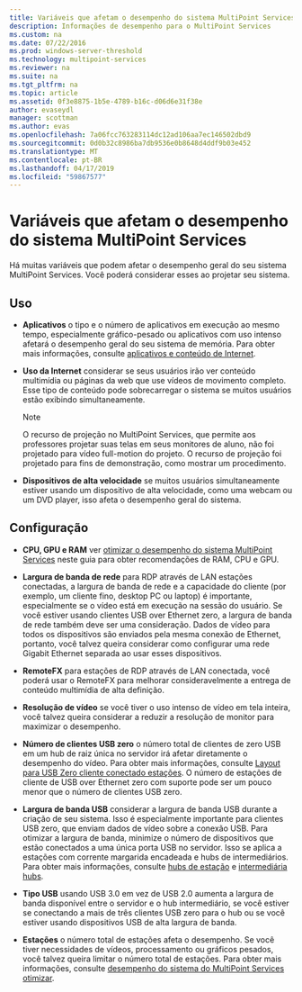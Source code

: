```yaml
---
title: Variáveis que afetam o desempenho do sistema MultiPoint Services
description: Informações de desempenho para o MultiPoint Services
ms.custom: na
ms.date: 07/22/2016
ms.prod: windows-server-threshold
ms.technology: multipoint-services
ms.reviewer: na
ms.suite: na
ms.tgt_pltfrm: na
ms.topic: article
ms.assetid: 0f3e8875-1b5e-4789-b16c-d06d6e31f38e
author: evaseydl
manager: scottman
ms.author: evas
ms.openlocfilehash: 7a06fcc763283114dc12ad106aa7ec146502dbd9
ms.sourcegitcommit: 0d0b32c8986ba7db9536e0b8648d4ddf9b03e452
ms.translationtype: MT
ms.contentlocale: pt-BR
ms.lasthandoff: 04/17/2019
ms.locfileid: "59867577"
---
```

# <a name="variables-affecting-multipoint-services-system-performance"></a>Variáveis que afetam o desempenho do sistema MultiPoint Services
Há muitas variáveis que podem afetar o desempenho geral do seu sistema MultiPoint Services. Você poderá considerar esses ao projetar seu sistema.  
  
## <a name="usage"></a>Uso  
  
-   **Aplicativos** o tipo e o número de aplicativos em execução ao mesmo tempo, especialmente gráfico\-pesado ou aplicativos com uso intenso afetará o desempenho geral do seu sistema de memória. Para obter mais informações, consulte [aplicativos e conteúdo de Internet](hardware-and-performance-recommendations.md#applications-and-internet-content).  
  
-   **Uso da Internet** considerar se seus usuários irão ver conteúdo multimídia ou páginas da web que use vídeos de movimento completo. Esse tipo de conteúdo pode sobrecarregar o sistema se muitos usuários estão exibindo simultaneamente.  
  
    > [!NOTE]  
    > O recurso de projeção no MultiPoint Services, que permite aos professores projetar suas telas em seus monitores de aluno, não foi projetado para vídeo full-motion do projeto. O recurso de projeção foi projetado para fins de demonstração, como mostrar um procedimento.  
  
-   **Dispositivos de alta velocidade** se muitos usuários simultaneamente estiver usando um dispositivo de alta velocidade, como uma webcam ou um DVD player, isso afeta o desempenho geral do sistema.  
  
## <a name="configuration"></a>Configuração  
  
-   **CPU, GPU e RAM** ver [otimizar o desempenho do sistema MultiPoint Services](hardware-and-performance-recommendations.md#optimize-multipoint-services-system-performance) neste guia para obter recomendações de RAM, CPU e GPU.  
-   **Largura de banda de rede** para RDP através de LAN estações conectadas, a largura de banda de rede e a capacidade do cliente (por exemplo, um cliente fino, desktop PC ou laptop) é importante, especialmente se o vídeo está em execução na sessão do usuário. Se você estiver usando clientes USB over Ethernet zero, a largura de banda de rede também deve ser uma consideração. Dados de vídeo para todos os dispositivos são enviados pela mesma conexão de Ethernet, portanto, você talvez queira considerar como configurar uma rede Gigabit Ethernet separada ao usar esses dispositivos.  
-   **RemoteFX** para estações de RDP através de LAN conectada, você poderá usar o RemoteFX para melhorar consideravelmente a entrega de conteúdo multimídia de alta definição.  
-   **Resolução de vídeo** se você tiver o uso intenso de vídeo em tela inteira, você talvez queira considerar a reduzir a resolução de monitor para maximizar o desempenho.  
-   **Número de clientes USB zero** o número total de clientes de zero USB em um hub de raiz única no servidor irá afetar diretamente o desempenho do vídeo. Para obter mais informações, consulte [Layout para USB Zero cliente conectado estações](MultiPoint-services-Site-Planning.md#layout-for-usb-zero-client-connected-stations). O número de estações de cliente de USB over Ethernet zero com suporte pode ser um pouco menor que o número de clientes USB zero.  
-   **Largura de banda USB** considerar a largura de banda USB durante a criação de seu sistema.  Isso é especialmente importante para clientes USB zero, que enviam dados de vídeo sobre a conexão USB. Para otimizar a largura de banda, minimize o número de dispositivos que estão conectados a uma única porta USB no servidor. Isso se aplica a estações com corrente margarida encadeada e hubs de intermediários. Para obter mais informações, consulte [hubs de estação](MultiPoint-services-Site-Planning.md#station-hubs) e [intermediária hubs](MultiPoint-services-Site-Planning.md#intermediate-hubs).  
  
-   **Tipo USB** usando USB 3.0 em vez de USB 2.0 aumenta a largura de banda disponível entre o servidor e o hub intermediário, se você estiver se conectando a mais de três clientes USB zero para o hub ou se você estiver usando dispositivos USB de alta largura de banda.  
  
-   **Estações** o número total de estações afeta o desempenho. Se você tiver necessidades de vídeos, processamento ou gráficos pesados, você talvez queira limitar o número total de estações. Para obter mais informações, consulte [desempenho do sistema do MultiPoint Services otimizar](hardware-and-performance-recommendations.md#optimize-multipoint-services-system-performance).